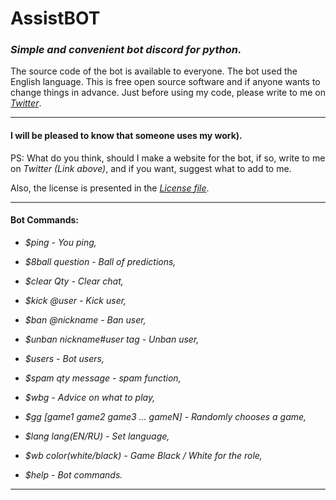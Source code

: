# AssistBOT
### _Simple and convenient bot discord for python._
The source code of the bot is available to everyone.
The bot used the English language.
This is free open source software and if anyone wants to change things in advance.
Just before using my code, please write to me on _[Twitter](https://twitter.com/merive_)_.
___
#### I will be pleased to know that someone uses my work).
PS: What do you think, should I make a website for the bot, if so, write to me on _Twitter (Link above)_, and if you want, suggest what to add to me.

Also, the license is presented in the _[License file](https://github.com/merive/AssistBOT/blob/master/LICENSE)_.

___
#### Bot Commands:

* _$ping - You ping,_

* _$8ball question - Ball of predictions,_

* _$clear Qty - Clear chat,_
                       
* _$kick @user - Kick user,_

* _$ban @nickname - Ban user,_

* _$unban nickname#user tag - Unban user,_

* _$users - Bot users,_

* _$spam qty message  - spam function,_

* _$wbg - Advice on what to play,_

* _$gg [game1 game2 game3 ... gameN] - Randomly chooses a game,_

* _$lang lang(EN/RU) - Set language,_

* _$wb color(white/black) - Game Black / White for the role,_

* _$help - Bot commands._
___
